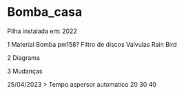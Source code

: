 # Bomba_casa

Pilha instalada em: 2022



1 Material
  Bomba pm158?
  Filtro de discos
  Valvulas Rain Bird 
  
2 Diagrama

3 Mudanças

25/04/2023 > Tempo aspersor automatico 20 30 40
